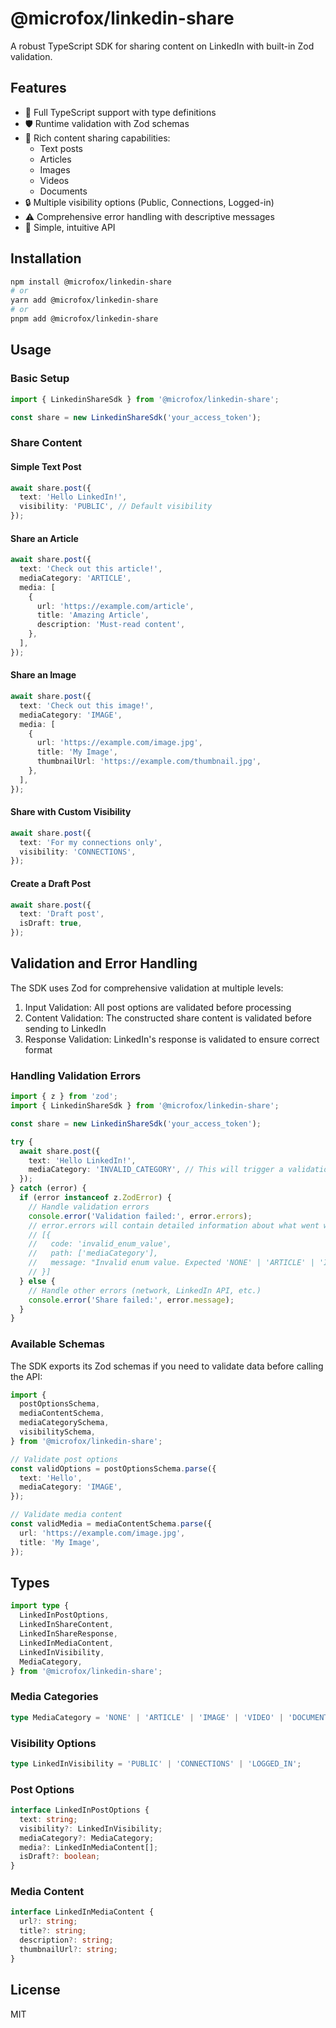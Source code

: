 # @microfox/linkedin-share

A robust TypeScript SDK for sharing content on LinkedIn with built-in Zod validation.

## Features

- 📘 Full TypeScript support with type definitions
- 🛡️ Runtime validation with Zod schemas
- 📱 Rich content sharing capabilities:
  - Text posts
  - Articles
  - Images
  - Videos
  - Documents
- 🔒 Multiple visibility options (Public, Connections, Logged-in)
- ⚠️ Comprehensive error handling with descriptive messages
- 🎯 Simple, intuitive API

## Installation

```bash
npm install @microfox/linkedin-share
# or
yarn add @microfox/linkedin-share
# or
pnpm add @microfox/linkedin-share
```

## Usage

### Basic Setup

```typescript
import { LinkedinShareSdk } from '@microfox/linkedin-share';

const share = new LinkedinShareSdk('your_access_token');
```

### Share Content

#### Simple Text Post

```typescript
await share.post({
  text: 'Hello LinkedIn!',
  visibility: 'PUBLIC', // Default visibility
});
```

#### Share an Article

```typescript
await share.post({
  text: 'Check out this article!',
  mediaCategory: 'ARTICLE',
  media: [
    {
      url: 'https://example.com/article',
      title: 'Amazing Article',
      description: 'Must-read content',
    },
  ],
});
```

#### Share an Image

```typescript
await share.post({
  text: 'Check out this image!',
  mediaCategory: 'IMAGE',
  media: [
    {
      url: 'https://example.com/image.jpg',
      title: 'My Image',
      thumbnailUrl: 'https://example.com/thumbnail.jpg',
    },
  ],
});
```

#### Share with Custom Visibility

```typescript
await share.post({
  text: 'For my connections only',
  visibility: 'CONNECTIONS',
});
```

#### Create a Draft Post

```typescript
await share.post({
  text: 'Draft post',
  isDraft: true,
});
```

## Validation and Error Handling

The SDK uses Zod for comprehensive validation at multiple levels:

1. Input Validation: All post options are validated before processing
2. Content Validation: The constructed share content is validated before sending to LinkedIn
3. Response Validation: LinkedIn's response is validated to ensure correct format

### Handling Validation Errors

```typescript
import { z } from 'zod';
import { LinkedinShareSdk } from '@microfox/linkedin-share';

const share = new LinkedinShareSdk('your_access_token');

try {
  await share.post({
    text: 'Hello LinkedIn!',
    mediaCategory: 'INVALID_CATEGORY', // This will trigger a validation error
  });
} catch (error) {
  if (error instanceof z.ZodError) {
    // Handle validation errors
    console.error('Validation failed:', error.errors);
    // error.errors will contain detailed information about what went wrong
    // [{
    //   code: 'invalid_enum_value',
    //   path: ['mediaCategory'],
    //   message: "Invalid enum value. Expected 'NONE' | 'ARTICLE' | 'IMAGE' | 'VIDEO' | 'DOCUMENT'"
    // }]
  } else {
    // Handle other errors (network, LinkedIn API, etc.)
    console.error('Share failed:', error.message);
  }
}
```

### Available Schemas

The SDK exports its Zod schemas if you need to validate data before calling the API:

```typescript
import {
  postOptionsSchema,
  mediaContentSchema,
  mediaCategorySchema,
  visibilitySchema,
} from '@microfox/linkedin-share';

// Validate post options
const validOptions = postOptionsSchema.parse({
  text: 'Hello',
  mediaCategory: 'IMAGE',
});

// Validate media content
const validMedia = mediaContentSchema.parse({
  url: 'https://example.com/image.jpg',
  title: 'My Image',
});
```

## Types

```typescript
import type {
  LinkedInPostOptions,
  LinkedInShareContent,
  LinkedInShareResponse,
  LinkedInMediaContent,
  LinkedInVisibility,
  MediaCategory,
} from '@microfox/linkedin-share';
```

### Media Categories

```typescript
type MediaCategory = 'NONE' | 'ARTICLE' | 'IMAGE' | 'VIDEO' | 'DOCUMENT';
```

### Visibility Options

```typescript
type LinkedInVisibility = 'PUBLIC' | 'CONNECTIONS' | 'LOGGED_IN';
```

### Post Options

```typescript
interface LinkedInPostOptions {
  text: string;
  visibility?: LinkedInVisibility;
  mediaCategory?: MediaCategory;
  media?: LinkedInMediaContent[];
  isDraft?: boolean;
}
```

### Media Content

```typescript
interface LinkedInMediaContent {
  url?: string;
  title?: string;
  description?: string;
  thumbnailUrl?: string;
}
```

## License

MIT
